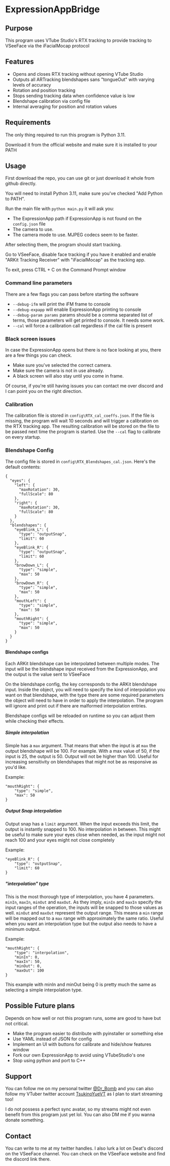 # ExpressionAppBridge

## Purpose

This program uses VTube Studio's RTX tracking to provide tracking to VSeeFace via the iFacialMocap protocol

## Features

 * Opens and closes RTX tracking without opening VTube Studio
 * Outputs all ARTracking blendshapes sans "tongueOut" with varying levels of accuracy
 * Rotation and position tracking
 * Stops sending tracking data when confidence value is low
 * Blendshape calibration via config file
 * Internal averaging for position and rotation values
 
## Requirements

The only thing required to run this program is Python 3.11.

Download it from the official website and make sure it is installed to your PATH

## Usage

First download the repo, you can use git or just download it whole from github directly.

You will need to install Python 3.11, make sure you've checked "Add Python to PATH".

Run the main file with `python main.py` it will ask you:

 * The ExpressionApp path if ExpressionApp is not found on the `config.json` file
 * The camera to use.
 * The camera mode to use. MJPEG codecs seem to be faster.

After selecting them, the program should start tracking.

Go to VSeeFace, disable face tracking if you have it enabled and enable "ARKit Tracking Receiver" with "iFacialMocap" as the tracking app.

To exit, press CTRL + C on the Command Prompt window

### Command line parameters

There are a few flags you can pass before starting the software

 * `--debug-ifm` will print the iFM frame to console
 * `--debug-expapp` will enable ExpressionApp printing to console
 * `--debug-param params` params should be a comma separated list of terms, those parameters will get printed to console. It needs some work.
 * `--cal` will force a calibration call regardless if the cal file is present

### Black screen issues

In case the ExpressionApp opens but there is no face looking at you, there are a few things you can check.

 * Make sure you've selected the correct camera.
 * Make sure the camera is not  in use already.
 * A black screen will also stay until you come in frame.

Of course, if you're still having issues you can contact me over discord and I can point you on the right direction.

### Calibration

The calibration file is stored in `config\RTX_cal_coeffs.json`. If the file is missing, the program will wait 10 seconds and will trigger a calibration on the RTX tracking app. The resulting calibration will be stored on the file to be passed next time the program is started. Use the `--cal` flag to calibrate on every startup.

### Blendshape Config

The config file is stored in `config\RTX_Blendshapes_cal.json`. Here's the default contents:

```
{
  "eyes": {
    "left": {
      "maxRotation": 30,
      "fullScale": 80
    },
    "right": {
      "maxRotation": 30,
      "fullScale": 80
    }
  },
  "blendshapes": {
    "eyeBlink_L": {
      "type": "outputSnap",
      "limit": 60
    },
    "eyeBlink_R": {
      "type": "outputSnap",
      "limit": 60
    },
    "browDown_L": {
      "type": "simple",
      "max": 50
    },
    "browDown_R": {
      "type": "simple",
      "max": 50
    },
    "mouthLeft": {
      "type": "simple",
      "max": 50
    },
    "mouthRight": {
      "type": "simple",
      "max": 50
    }
  }
}
```

#### Blendshape configs

Each ARKit blendshape can be interpolated between multiple modes. The input will be the blendshape input received from the ExpressionApp, and the output is the value sent to VSeeFace

On the blendshape config, the key corresponds to the ARKit blendshape input. Inside the object, you will need to specify the kind of interpolation you want on that blendshape, with the type there are some required parameters the object will need to have in order to apply the interpolation. The program will ignore and print out if there are malformed interpolation entries.

Blendshape configs will be reloaded on runtime so you can adjust them while checking their effects.

##### Simple interpolation

Simple has a `max` argument. That means that when the input is at `max` the output blendshape will be 100. For example. With a max value of 50, if the input is 25, the output is 50. Output will not be higher than 100. Useful for increasing sensitivity on blendshapes that might not be as responsive as you'd like.

Example:
```
"mouthRight": {
    "type": "simple",
    "max": 50
}
```

##### Output Snap interpolation

Output snap has a `limit` argument. When the input exceeds this limit, the output is instantly snapped to 100. No interpolation in between. This might be useful to make sure your eyes close when needed, as the input might not reach 100 and your eyes might not close completely

Example:
```
"eyeBlink_R": {
    "type": "outputSnap",
    "limit": 60
}
```

##### "interpolation" type

This is the most thorough type of interpolation, you have 4 parameters. `minIn`, `maxIn`, `minOut` and `maxOut`. As they imply, `minIn` and `maxIn` specify the input ranges of the operation, the inputs will be snapped to those values as well. `minOut` and `maxOut` represent the output range. This means a `min` range will be mapped out to a `max` range with approximately the same ratio. Useful when you want an interpolation type but the output also needs to have a minimum output.

Example:

```
"mouthRight": {
    "type": "interpolation",
    "minIn": 0,
    "maxIn": 50,
    "minOut": 0,
    "maxOut": 100
}
```

This example with minIn and minOut being 0 is pretty much the same as selecting a simple interpolation type.

## Possible Future plans

Depends on how well or not this program runs, some are good to have but not critical.

 * Make the program easier to distribute with pyinstaller or something else
 * Use YAML instead of JSON for config
 * Implement an UI with buttons for calibrate and hide/show features window
 * Fork our own ExpressionApp to avoid using VTubeStudio's one
 * Stop using python and port to C++

## Support

You can follow me on my personal twitter [@Dr_Bomb](https://twitter.com/Dr_Bomb) and you can also follow my VTuber twitter account [TsukinoYueVT](https://twitter.com/TsukinoYueVT) as I plan to start streaming too!

I do not possess a perfect sync avatar, so my streams might not even benefit from this program just yet lol. You can also DM me if you wanna donate something.

## Contact

You can write to me at my twitter handles. I also lurk a lot on Deat's discord on the VSeeFace channel. You can check on the VSeeFace website and find the discord link there.

